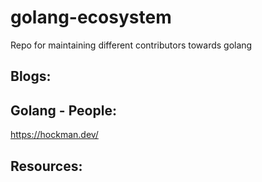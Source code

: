 # golang-ecosystem
Repo for maintaining different contributors towards golang

## Blogs:



## Golang - People:

https://hockman.dev/



## Resources:  
